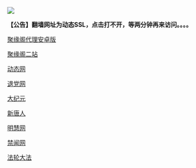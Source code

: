 
![](https://raw.githubusercontent.com/hao369/a/master/j.jpg)

**【公告】翻墙网址为动态SSL，点击打不开，等两分钟再来访问。。。。**

 [聚缘阁代理安卓版](https://github.com/hao369/a/raw/master/j8.apk)


[聚缘阁二站](http://sw2.jyge.cf)


 [动态网](http://qw12.dwvj5.cf/)

[退党网](http://qw12.dwvj5.cf/?id=8)

[大纪元](http://qw12.dwvj5.cf/?id=7)

[新唐人](http://qw12.dwvj5.cf/?id=5)

[明慧网](http://qw12.dwvj5.cf/?id=3)

[禁闻网](http://qw12.dwvj5.cf/?id=16)

[法轮大法](http://qw12.dwvj5.cf/?id=15)